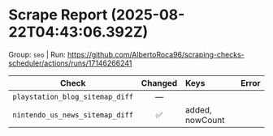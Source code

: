 # Scrape Report (2025-08-22T04:43:06.392Z)

Group: `seo`  |  Run: https://github.com/AlbertoRoca96/scraping-checks-scheduler/actions/runs/17146266241

| Check | Changed | Keys | Error |
|---|:---:|:--|:--|
| `playstation_blog_sitemap_diff` | — |  |  |
| `nintendo_us_news_sitemap_diff` | ✅ | added, nowCount |  |
